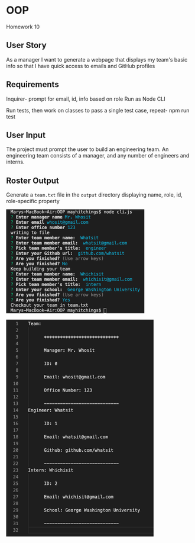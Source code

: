 # OOP
Homework 10


## User Story
As a manager
I want to generate a webpage that displays my team's basic info
so that I have quick access to emails and GitHub profiles

## Requirements
Inquirer- prompt for email, id, info based on role
Run as Node CLI

Run tests, then work on classes to pass a single test case, repeat- npm run test

## User Input
The project must prompt the user to build an engineering team. An engineering
team consists of a manager, and any number of engineers and interns.

## Roster Output

Generate a `team.txt` file in the `output` directory displaying name, role, id, role-specific property

![screen01](/images/screen01.png)

![screen02](/images/screen02.png)
